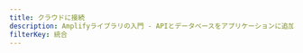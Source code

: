 ```yaml
---
title: クラウドに接続
description: Amplifyライブラリの入門 - APIとデータベースをアプリケーションに追加する方法。
filterKey: 統合
---
```


<inline-fragment integration="ios" src="~/start/getting-started/fragments/ios/add-api.md"></inline-fragment> <inline-fragment integration="android" src="~/start/getting-started/fragments/android/add-api.md"></inline-fragment> <inline-fragment integration="flutter" src="~/start/getting-started/fragments/flutter/add-api.md"></inline-fragment>

